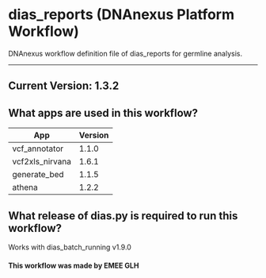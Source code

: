 # dias_reports (DNAnexus Platform Workflow)
DNAnexus workflow definition file of dias_reports for germline analysis.

-------

## Current Version: 1.3.2

## What apps are used in this workflow?

|  App 	| Version  	|
|---	|---	|
|vcf_annotator      |1.1.0|
|vcf2xls_nirvana    |1.6.1|
|generate_bed       |1.1.5|
|athena             |1.2.2|



## What release of dias.py is required to run this workflow?

Works with dias_batch_running v1.9.0



#### This workflow was made by EMEE GLH
